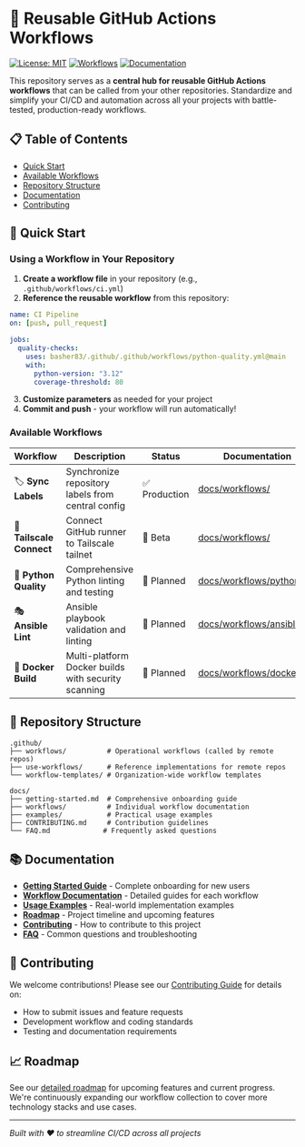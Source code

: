 # 🚀 Reusable GitHub Actions Workflows

[![License: MIT](https://img.shields.io/badge/License-MIT-yellow.svg)](https://opensource.org/licenses/MIT)
[![Workflows](https://img.shields.io/badge/Workflows-5-blue.svg)](#available-workflows)
[![Documentation](https://img.shields.io/badge/Docs-Complete-green.svg)](docs/)

This repository serves as a **central hub for reusable GitHub Actions workflows** that can be called from your other repositories. Standardize and simplify your CI/CD and automation across all your projects with battle-tested, production-ready workflows.

## 📋 Table of Contents

- [Quick Start](#-quick-start)
- [Available Workflows](#-available-workflows)
- [Repository Structure](#-repository-structure)
- [Documentation](#-documentation)
- [Contributing](#-contributing)

## 🚀 Quick Start

### Using a Workflow in Your Repository

1. **Create a workflow file** in your repository (e.g., `.github/workflows/ci.yml`)
2. **Reference the reusable workflow** from this repository:

```yaml
name: CI Pipeline
on: [push, pull_request]

jobs:
  quality-checks:
    uses: basher83/.github/.github/workflows/python-quality.yml@main
    with:
      python-version: "3.12"
      coverage-threshold: 80
```

3. **Customize parameters** as needed for your project
4. **Commit and push** - your workflow will run automatically!

### Available Workflows

| Workflow | Description | Status | Documentation |
|----------|-------------|--------|---------------|
| 🏷️ **Sync Labels** | Synchronize repository labels from central config | ✅ Production | [docs/workflows/](docs/workflows/) |
| 🔐 **Tailscale Connect** | Connect GitHub runner to Tailscale tailnet | 🧪 Beta | [docs/workflows/](docs/workflows/) |
| 🐍 **Python Quality** | Comprehensive Python linting and testing | 🚧 Planned | [docs/workflows/python.md](docs/workflows/python.md) |
| 🎭 **Ansible Lint** | Ansible playbook validation and linting | 🚧 Planned | [docs/workflows/ansible.md](docs/workflows/ansible.md) |
| 🐳 **Docker Build** | Multi-platform Docker builds with security scanning | 🚧 Planned | [docs/workflows/docker.md](docs/workflows/docker.md) |

## 📁 Repository Structure

```
.github/
├── workflows/          # Operational workflows (called by remote repos)
├── use-workflows/      # Reference implementations for remote repos
└── workflow-templates/ # Organization-wide workflow templates

docs/
├── getting-started.md  # Comprehensive onboarding guide
├── workflows/          # Individual workflow documentation
├── examples/           # Practical usage examples
├── CONTRIBUTING.md     # Contribution guidelines
└── FAQ.md             # Frequently asked questions
```

## 📚 Documentation

- **[Getting Started Guide](docs/getting-started.md)** - Complete onboarding for new users
- **[Workflow Documentation](docs/workflows/)** - Detailed guides for each workflow
- **[Usage Examples](docs/examples/)** - Real-world implementation examples
- **[Roadmap](ROADMAP.md)** - Project timeline and upcoming features
- **[Contributing](docs/CONTRIBUTING.md)** - How to contribute to this project
- **[FAQ](docs/FAQ.md)** - Common questions and troubleshooting

## 🤝 Contributing

We welcome contributions! Please see our [Contributing Guide](docs/CONTRIBUTING.md) for details on:

- How to submit issues and feature requests
- Development workflow and coding standards
- Testing and documentation requirements

## 📈 Roadmap

See our [detailed roadmap](ROADMAP.md) for upcoming features and current progress. We're continuously expanding our workflow collection to cover more technology stacks and use cases.

---

*Built with ❤️ to streamline CI/CD across all projects*
